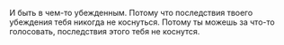 И быть в чем-то убежденным. Потому что последствия твоего убеждения тебя никогда не коснуться. Потому ты можешь за что-то голосовать, последствия этого тебя не коснутся. 